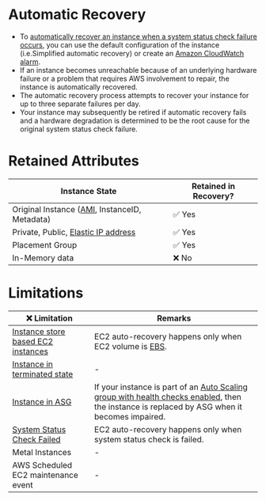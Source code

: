 # Automatic Recovery
- To [automatically recover an instance when a system status check failure occurs](https://docs.aws.amazon.com/AWSEC2/latest/UserGuide/ec2-instance-recover.html), you can use the default configuration of the instance (i.e.Simplified automatic recovery) or create an [Amazon CloudWatch alarm](../../8_ObservabilityLogs/AmazonCloudWatch/CloudwatchAlarms.md).
- If an instance becomes unreachable because of an underlying hardware failure or a problem that requires AWS involvement to repair, the instance is automatically recovered.
- The automatic recovery process attempts to recover your instance for up to three separate failures per day. 
- Your instance may subsequently be retired if automatic recovery fails and a hardware degradation is determined to be the root cause for the original system status check failure.

# Retained Attributes

| Instance State                                                          | Retained in Recovery?  |
|-------------------------------------------------------------------------|------------------------|
| Original Instance ([AMI](AmazonMachineImages.md), InstanceID, Metadata) | :white_check_mark: Yes |
| Private, Public, [Elastic IP address](Networking/ElasticIP.md)          | :white_check_mark: Yes |
| Placement Group                                                         | :white_check_mark: Yes |
| In-Memory data                                                          | :x: No                 |

# Limitations

| :x: Limitation                                                                                              | Remarks                                                                                                                                                                    |
|-------------------------------------------------------------------------------------------------------------|----------------------------------------------------------------------------------------------------------------------------------------------------------------------------|
| [Instance store based EC2 instances](../../6_FileStorages/1_BlockStorageTypes/AmazonEC2InstanceStore.md) | EC2 auto-recovery happens only when EC2 volume is [EBS](../../6_FileStorages/1_BlockStorageTypes/AmazonEBS/Readme.md).                                                         |
| [Instance in terminated state](EC2StateLifeCycle.md)                                                        | -                                                                                                                                                                          |
| [Instance in ASG](../../5_AutoScaling/Readme.md)                                                               | If your instance is part of an [Auto Scaling group with health checks enabled](../../5_AutoScaling/Readme.md), then the instance is replaced by ASG when it becomes impaired. |
| [System Status Check Failed](EC2StatusChecks.md)                                                            | EC2 auto-recovery happens only when system status check is failed.                                                                                                         |
| Metal Instances                                                                                             | -                                                                                                                                                                          |
| AWS Scheduled EC2 maintenance event                                                                         | -                                                                                                                                                                          |

